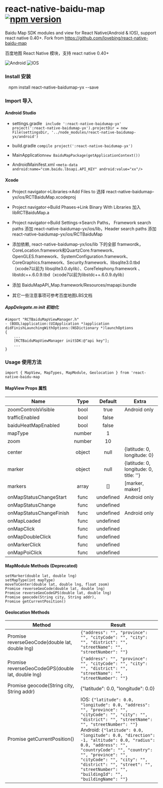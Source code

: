 # react-native-baidu-map [![npm version](https://img.shields.io/npm/v/react-native-baidu-map.svg?style=flat)](https://www.npmjs.com/package/react-native-baidu-map)

Baidu Map SDK modules and view for React Native(Android & IOS), support react native 0.40+.
Fork from https://github.com/lovebing/react-native-baidu-map

百度地图 React Native 模块，支持 react native 0.40+

![Android](https://raw.githubusercontent.com/lovebing/react-native-baidu-map/master/images/android.jpg)
![IOS](https://raw.githubusercontent.com/lovebing/react-native-baidu-map/master/images/ios.jpg)

### Install 安装
    npm install react-native-baidumap-yx --save
### Import 导入

#### Android Studio
- settings.gradle `
include ':react-native-baidumap-yx'
project(':react-native-baidumap-yx').projectDir = new File(settingsDir, '../node_modules/react-native-baidumap-yx/android')`

- build.gradle `compile project(':react-native-baidumap-yx')`

- MainApplication`new BaiduMapPackage(getApplicationContext())`
- AndroidMainifest.xml `<meta-data
            android:name="com.baidu.lbsapi.API_KEY" android:value="xx"/>`

#### Xcode
- Project navigator->Libraries->Add Files to 选择 react-native-baidumap-yx/ios/RCTBaiduMap.xcodeproj
- Project navigator->Build Phases->Link Binary With Libraries 加入 libRCTBaiduMap.a
- Project navigator->Build Settings->Search Paths， Framework search paths 添加 react-native-baidumap-yx/ios/lib，Header search paths 添加 react-native-baidumap-yx/ios/RCTBaiduMap
- 添加依赖, react-native-baidumap-yx/ios/lib 下的全部 framwordk， CoreLocation.framework和QuartzCore.framework、OpenGLES.framework、SystemConfiguration.framework、CoreGraphics.framework、Security.framework、libsqlite3.0.tbd（xcode7以前为 libsqlite3.0.dylib）、CoreTelephony.framework 、libstdc++.6.0.9.tbd（xcode7以前为libstdc++.6.0.9.dylib）
- 添加 BaiduMapAPI_Map.framework/Resources/mapapi.bundle

- 其它一些注意事项可参考百度地图LBS文档

##### AppDelegate.m init 初始化
    #import "RCTBaiduMapViewManager.h"
    - (BOOL)application:(UIApplication *)application didFinishLaunchingWithOptions:(NSDictionary *)launchOptions
    {
        ...
        [RCTBaiduMapViewManager initSDK:@"api key"];
        ...
    }

### Usage 使用方法

    import { MapView, MapTypes, MapModule, Geolocation } from 'react-native-baidu-map

#### MapView Props 属性
| Name                    | Type  | Default  | Extra
| ----------------------- |:-----:| :-------:| -------
| zoomControlsVisible     | bool  | true     | Android only
| trafficEnabled          | bool  | false    |
| baiduHeatMapEnabled     | bool  | false    |
| mapType                 | number| 1        |
| zoom                    | number| 10       |
| center                  | object| null     | {latitude: 0, longitude: 0}
| marker                  | object| null     | {latitude: 0, longitude: 0, title: ''}
| markers                 | array | []       | [marker, maker]
| onMapStatusChangeStart  | func  | undefined| Android only
| onMapStatusChange       | func  | undefined|
| onMapStatusChangeFinish | func  | undefined| Android only
| onMapLoaded             | func  | undefined|
| onMapClick              | func  | undefined|
| onMapDoubleClick        | func  | undefined|
| onMarkerClick           | func  | undefined|
| onMapPoiClick           | func  | undefined|

#### MapModule Methods (Deprecated)
    setMarker(double lat, double lng)
    setMapType(int mapType)
    moveToCenter(double lat, double lng, float zoom)
    Promise reverseGeoCode(double lat, double lng)
    Promise reverseGeoCodeGPS(double lat, double lng)
    Promise geocode(String city, String addr),
    Promise getCurrentPosition()

#### Geolocation Methods

| Method                    | Result
| ------------------------- | -------
| Promise reverseGeoCode(double lat, double lng) | `{"address": "", "province": "", "cityCode": "", "city": "", "district": "", "streetName": "", "streetNumber": ""}`
| Promise reverseGeoCodeGPS(double lat, double lng) |  `{"address": "", "province": "", "cityCode": "", "city": "", "district": "", "streetName": "", "streetNumber": ""}`
| Promise geocode(String city, String addr) | {"latitude": 0.0, "longitude": 0.0}
| Promise getCurrentPosition() | IOS: `{"latitude": 0.0, "longitude": 0.0, "address": "", "province": "", "cityCode": "", "city": "", "district": "", "streetName": "", "streetNumber": ""}` Android: `{"latitude": 0.0, "longitude": 0.0, "direction": -1, "altitude": 0.0, "radius": 0.0, "address": "", "countryCode": "", "country": "", "province": "", "cityCode": "", "city": "", "district": "", "street": "", "streetNumber": "", "buildingId": "", "buildingName": ""}`
